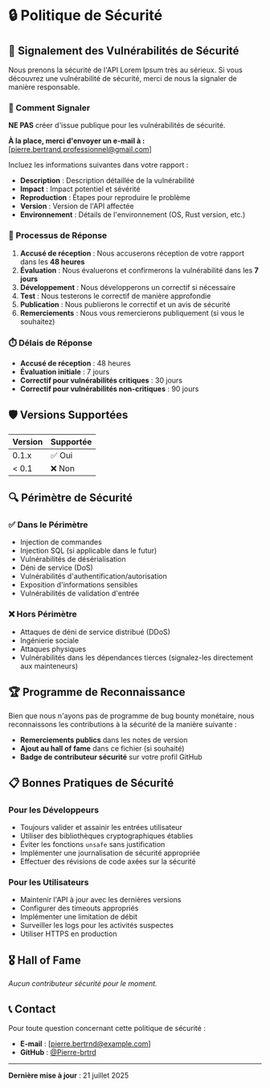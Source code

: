 # 🔒 Politique de Sécurité

## 🚨 Signalement des Vulnérabilités de Sécurité

Nous prenons la sécurité de l'API Lorem Ipsum très au sérieux. Si vous découvrez une vulnérabilité de sécurité, merci de nous la signaler de manière responsable.

### 📧 Comment Signaler

**NE PAS** créer d'issue publique pour les vulnérabilités de sécurité.

**À la place, merci d'envoyer un e-mail à :** [pierre.bertrand.professionnel@gmail.com]

Incluez les informations suivantes dans votre rapport :

-   **Description** : Description détaillée de la vulnérabilité
-   **Impact** : Impact potentiel et sévérité
-   **Reproduction** : Étapes pour reproduire le problème
-   **Version** : Version de l'API affectée
-   **Environnement** : Détails de l'environnement (OS, Rust version, etc.)

### 🔄 Processus de Réponse

1. **Accusé de réception** : Nous accuserons réception de votre rapport dans les **48 heures**
2. **Évaluation** : Nous évaluerons et confirmerons la vulnérabilité dans les **7 jours**
3. **Développement** : Nous développerons un correctif si nécessaire
4. **Test** : Nous testerons le correctif de manière approfondie
5. **Publication** : Nous publierons le correctif et un avis de sécurité
6. **Remerciements** : Nous vous remercierons publiquement (si vous le souhaitez)

### ⏱️ Délais de Réponse

-   **Accusé de réception** : 48 heures
-   **Évaluation initiale** : 7 jours
-   **Correctif pour vulnérabilités critiques** : 30 jours
-   **Correctif pour vulnérabilités non-critiques** : 90 jours

## 🛡️ Versions Supportées

| Version | Supportée |
| ------- | --------- |
| 0.1.x   | ✅ Oui    |
| < 0.1   | ❌ Non    |

## 🔍 Périmètre de Sécurité

### ✅ Dans le Périmètre

-   Injection de commandes
-   Injection SQL (si applicable dans le futur)
-   Vulnérabilités de désérialisation
-   Déni de service (DoS)
-   Vulnérabilités d'authentification/autorisation
-   Exposition d'informations sensibles
-   Vulnérabilités de validation d'entrée

### ❌ Hors Périmètre

-   Attaques de déni de service distribué (DDoS)
-   Ingénierie sociale
-   Attaques physiques
-   Vulnérabilités dans les dépendances tierces (signalez-les directement aux mainteneurs)

## 🏆 Programme de Reconnaissance

Bien que nous n'ayons pas de programme de bug bounty monétaire, nous reconnaissons les contributions à la sécurité de la manière suivante :

-   **Remerciements publics** dans les notes de version
-   **Ajout au hall of fame** dans ce fichier (si souhaité)
-   **Badge de contributeur sécurité** sur votre profil GitHub

## 📋 Bonnes Pratiques de Sécurité

### Pour les Développeurs

-   Toujours valider et assainir les entrées utilisateur
-   Utiliser des bibliothèques cryptographiques établies
-   Éviter les fonctions `unsafe` sans justification
-   Implémenter une journalisation de sécurité appropriée
-   Effectuer des révisions de code axées sur la sécurité

### Pour les Utilisateurs

-   Maintenir l'API à jour avec les dernières versions
-   Configurer des timeouts appropriés
-   Implémenter une limitation de débit
-   Surveiller les logs pour les activités suspectes
-   Utiliser HTTPS en production

## 🎖️ Hall of Fame

_Aucun contributeur sécurité pour le moment._

<!--
Format pour les futurs ajouts :
- **[Nom]** - [Date] - [Description brève de la vulnérabilité]
-->

## 📞 Contact

Pour toute question concernant cette politique de sécurité :

-   **E-mail** : [pierre.bertrnd@example.com]
-   **GitHub** : [@Pierre-brtrd](https://github.com/Pierre-brtrd)

---

**Dernière mise à jour** : 21 juillet 2025
